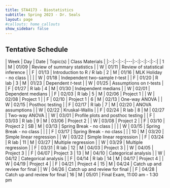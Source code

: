 ```yaml
---
title: STA4173 - Biostatistics
subtitle: Spring 2023 - Dr. Seals
layout: page
#callouts: home_callouts
show_sidebar: false
---
```


## Tentative Schedule

| Week | Day | Date  | Topic(s) | Class Materials | 
|:-:|:-:|:-:|---|:-:|:-:|:-:|:-:|
| 1    | M   | 01/09 | Review of summary statistics
|      | W   | 01/11 | Review of statistical inference
|      | F   | 01/13 | Introduction to R / R lab 
| 2    | M   | 01/16 | MLK Holiday - no class | |
|      | W   | 01/18 | Independent two-sample *t*-test
|      | F   | 01/20 | R lab 
| 3    | M   | 01/23 | Dependent *t*-test
|      | W   | 01/25 | Assumptions on *t*-tests
|      | F   | 01/27 | R lab
| 4    | M   | 01/30 | Independent medians
|      | W   | 02/01 | Dependent medians
|      | F   | 02/03 | R lab
| 5    | M   | 02/06 | Project 1
|      | W   | 02/08 | Project 1
|      | F   | 02/10 | Project 1
| 6    | M   | 02/13 | One-way ANOVA
|      | W   | 02/15 | Posthoc testing
|      | F   | 02/17 | R lab
| 7    | M   | 02/20 | ANOVA assumptions 
|      | W   | 02/22 | Kruskal-Wallis
|      | F   | 02/24 | R lab
| 8    | M   | 02/27 | Two-way ANOVA
|      | W   | 03/01 | Profile plots and posthoc testing
|      | F   | 03/03 | R lab
| 9    | M   | 03/06 | Project 2
|      | W   | 03/08 | Project 2
|      | F   | 03/10 | Project 2
| SB   | M   | 03/13 | Spring Break - no class | |
|      | W   | 03/15 | Spring Break - no class | | 
|      | F   | 03/17 | Spring Break - no class | |
| 10   | M   | 03/20 | Simple linear regression
|      | W   | 03/22 | Simple linear regression
|      | F   | 03/24 | R lab
| 11   | M   | 03/27 | Multiple regression
|      | W   | 03/29 | Multiple regression
|      | F   | 03/31 | R lab
| 12   | M   | 04/03 | Project 3
|      | W   | 04/05 | Project 3
|      | F   | 04/07 | Project 3
| 13   | M   | 04/10 | Categorical analysis
|      | W   | 04/12 | Categorical analysis
|      | F   | 04/14 | R lab
| 14   | M   | 04/17 | Project 4
|      | W   | 04/19 | Project 4
|      | F   | 04/21 | Project 4
| 15   | M   | 04/24 | Catch up and review for final
|      | W   | 04/26 | Catch up and review for final
|      | F   | 04/28 | Catch up and review for final
| 16   | M   | 05/01 | Final Exam, 11:00 am - 1:30 pm
